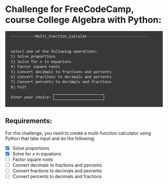 # Challenge for FreeCodeCamp, course College Algebra with Python:

![Example of view menu from program](https://raw.githubusercontent.com/Oscaruncode/Multi_Func_Calculator_PY/main/Resources/Images/MultiFuncCalculator.PNG)

## Requirements:
For this challenge, you need to create a multi-function calculator using Python that take input and do the following:

- [x] Solve proportions
- [x] Solve for x in equations
- [ ] Factor square roots
- [ ] Convert decimals to fractions and percents
- [ ] Convert fractions to decimals and percents
- [ ] Convert percents to decimals and fractions
